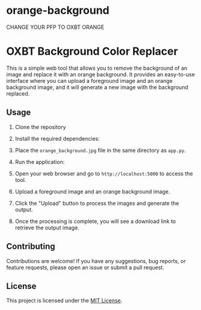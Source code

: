 # orange-background
CHANGE YOUR PFP TO OXBT ORANGE
# OXBT Background Color Replacer

This is a simple web tool that allows you to remove the background of an image and replace it with an orange background. It provides an easy-to-use interface where you can upload a foreground image and an orange background image, and it will generate a new image with the background replaced.

## Usage

1. Clone the repository

2. Install the required dependencies:

3. Place the `orange_background.jpg` file in the same directory as `app.py`.

4. Run the application:

5. Open your web browser and go to `http://localhost:5000` to access the tool.

6. Upload a foreground image and an orange background image.

7. Click the "Upload" button to process the images and generate the output.

8. Once the processing is complete, you will see a download link to retrieve the output image.

## Contributing

Contributions are welcome! If you have any suggestions, bug reports, or feature requests, please open an issue or submit a pull request.

## License

This project is licensed under the [MIT License](LICENSE).


